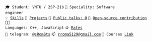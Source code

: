 <code>🎓 Student: VNTU / 2SP-21b</code>
<code>👷 Speciality: Software engineer</code><br>
<code>💡 [Skills](SKILLS.md)</code>
<code>🧻 [Projects](PROJECTS.md)</code>
<code>📢 [Public talks: 0](TALKS.md)</code>
<code>👀 [Open-source contribution](CONTRIBUTION.md)</code><br>
<code>🧑‍💻 Languages: C++, JavaScript</code>
<code>🪙 [Rates](RATES.md)</code><br>
<code>💬 telegram: [@sRomSts](https://t.me/sRomSts)</code>
<code>📫 [rroma5129@gmail.com](mailto:rroma5129@gmail.com)</code>
<code>🏫 Courses [Link](https://rromsky.github.io/courses)</code>
